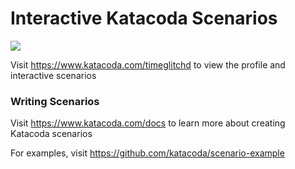 # Interactive Katacoda Scenarios

[![](http://shields.katacoda.com/katacoda/timeglitchd/count.svg)](https://www.katacoda.com/timeglitchd "Get your profile on Katacoda.com")

Visit https://www.katacoda.com/timeglitchd to view the profile and interactive scenarios

### Writing Scenarios
Visit https://www.katacoda.com/docs to learn more about creating Katacoda scenarios

For examples, visit https://github.com/katacoda/scenario-example
